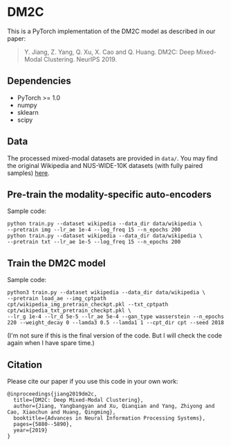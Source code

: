 # DM2C
This is a PyTorch implementation of the DM2C model as described in our paper:

>Y. Jiang, Z. Yang, Q. Xu, X. Cao and Q. Huang. DM2C: Deep Mixed-Modal Clustering. NeurIPS 2019.

## Dependencies
- PyTorch >= 1.0
- numpy
- sklearn
- scipy

## Data
The processed mixed-modal datasets are provided in `data/`. You may find the original Wikipedia and NUS-WIDE-10K datasets (with fully paired samples) [here](https://github.com/sunpeng981712364/ACMR_demo/tree/master/data).

## Pre-train the modality-specific auto-encoders
Sample code:
```
python train.py --dataset wikipedia --data_dir data/wikipedia \
--pretrain img --lr_ae 1e-4 --log_freq 15 --n_epochs 200
python train.py --dataset wikipedia --data_dir data/wikipedia \
--pretrain txt --lr_ae 1e-5 --log_freq 15 --n_epochs 200
```

## Train the DM2C model
Sample code:
```
python3 train.py --dataset wikipedia --data_dir data/wikipedia \
--pretrain load_ae --img_cptpath cpt/wikipedia_img_pretrain_checkpt.pkl --txt_cptpath cpt/wikipedia_txt_pretrain_checkpt.pkl \
--lr_g 1e-4 --lr_d 5e-5 --lr_ae 5e-4 --gan_type wasserstein --n_epochs 220 --weight_decay 0 --lamda3 0.5 --lamda1 1 --cpt_dir cpt --seed 2018
```
(I'm not sure if this is the final version of the code. But I will check the code again when I have spare time.)

## Citation
Please cite our paper if you use this code in your own work:

```
@inproceedings{jiang2019dm2c,
  title={DM2C: Deep Mixed-Modal Clustering},
  author={Jiang, Yangbangyan and Xu, Qianqian and Yang, Zhiyong and Cao, Xiaochun and Huang, Qingming},
  booktitle={Advances in Neural Information Processing Systems},
  pages={5880--5890},
  year={2019}
}
```
